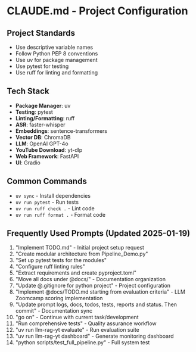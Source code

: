 # CLAUDE.md - Project Configuration

## Project Standards
- Use descriptive variable names
- Follow Python PEP 8 conventions
- Use uv for package management
- Use pytest for testing
- Use ruff for linting and formatting

## Tech Stack
- **Package Manager**: uv
- **Testing**: pytest  
- **Linting/Formatting**: ruff
- **ASR**: faster-whisper
- **Embeddings**: sentence-transformers
- **Vector DB**: ChromaDB
- **LLM**: OpenAI GPT-4o
- **YouTube Download**: yt-dlp
- **Web Framework**: FastAPI
- **UI**: Gradio

## Common Commands
- `uv sync` - Install dependencies
- `uv run pytest` - Run tests
- `uv run ruff check .` - Lint code
- `uv run ruff format .` - Format code

## Frequently Used Prompts (Updated 2025-01-19)
1. "Implement TODO.md" - Initial project setup request
2. "Create modular architecture from Pipeline_Demo.py"
3. "Set up pytest tests for the modules"
4. "Configure ruff linting rules"
5. "Extract requirements and create pyproject.toml"
6. "Move all docs under @docs/" - Documentation organization
7. "Update @.gitignore for python project" - Project configuration
8. "Implement @docs/TODO.md starting from evaluation criteria" - LLM Zoomcamp scoring implementation
9. "Update prompt logs, docs, todos, tests, reports and status. Then commit" - Documentation sync
10. "go on" - Continue with current task/development
11. "Run comprehensive tests" - Quality assurance workflow
12. "uv run llm-rag-yt evaluate" - Run evaluation suite
13. "uv run llm-rag-yt dashboard" - Generate monitoring dashboard
14. "python scripts/test_full_pipeline.py" - Full system test